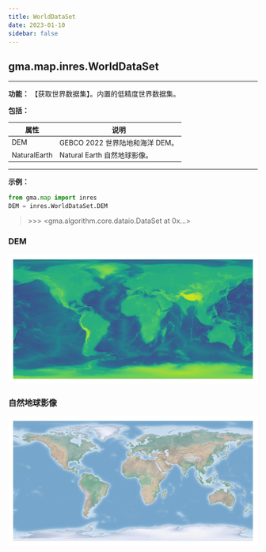 ```yaml
---
title: WorldDataSet
date: 2023-01-10
sidebar: false
---
```


## gma.map.inres.**WorldDataSet**<Badge text="1.1.5 +"/> 

---

**功能：** 【获取世界数据集】。内置的低精度世界数据集。

**包括：** 

| 属性         | 说明                            |
| ------------ | ------------------------------- |
| DEM          | GEBCO 2022 世界陆地和海洋 DEM。 |
| NaturalEarth | Natural Earth 自然地球影像。    |

---

**示例：**

```python
from gma.map import inres
DEM = inres.WorldDataSet.DEM
```
> \>>> <gma.algorithm.core.dataio.DataSet at 0x...>

### DEM

![](/map/DEM.jpg)

### 自然地球影像

![](/map/NEImage.jpg)
